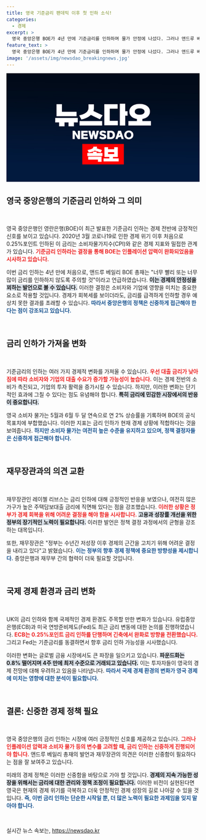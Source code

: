 ```yaml
---
title: 영국 기준금리 팬데믹 이후 첫 인하 소식!
categories:
  - 경제
excerpt: >
  영국 중앙은행 BOE가 4년 만에 기준금리를 인하하며 물가 안정에 나섰다. 그러나 앤드루 베일리 총재는 너무 빨리 낮추진 않을 것이라 강조, 주택담보대출자들은 여전히 고통 속에 있다.
feature_text: >
  영국 중앙은행 BOE가 4년 만에 기준금리를 인하하며 물가 안정에 나섰다. 그러나 앤드루 베일리 총재는 너무 빨리 낮추진 않을 것이라 강조, 주택담보대출자들은 여전히 고통 속에 있다.
image: '/assets/img/newsdao_breakingnews.jpg'
---
```


<p><img src="/assets/img/newsdao_breakingnews.jpg" alt="firstkoreanews 속보" /></p>

<h2 data-ke-size="size26">영국 중앙은행의 기준금리 인하와 그 의미</h2>

<p data-ke-size="size16">&nbsp;</p>

<p>영국 중앙은행인 영란은행(BOE)이 최근 발표한 기준금리 인하는 경제 전반에 긍정적인 신호를 보이고 있습니다. 2020년 3월 코로나19로 인한 경제 위기 이후 처음으로 0.25%포인트 인하된 이 금리는 소비자물가지수(CPI)와 같은 경제 지표와 밀접한 관계가 있습니다. <b><span style="color: #ee2323;">기준금리 인하라는 결정을 통해 BOE는 인플레이션 압력이 완화되었음을 시사하고 있습니다.</span></b> </p>

<p>이번 금리 인하는 4년 만에 처음으로, 앤드루 베일리 BOE 총재는 "너무 빨리 또는 너무 많이 금리를 인하하지 않도록 주의할 것"이라고 언급하였습니다. <b><span style="background-color: #21538527;">이는 경제의 안정성을 꾀하는 발언으로 볼 수 있습니다.</span></b> 이러한 결정은 소비자와 기업에 영향을 미치는 중요한 요소로 작용할 것입니다. 경제가 회복세를 보이더라도, 금리를 급격하게 인하할 경우 예상치 못한 결과를 초래할 수 있습니다. <b><span style="color: #1a5490;">따라서 중앙은행의 정책은 신중하게 접근해야 한다는 점이 강조되고 있습니다.</span></b></p>

<p data-ke-size="size16">&nbsp;</p>

<h2 data-ke-size="size26">금리 인하가 가져올 변화</h2>

<p data-ke-size="size16">&nbsp;</p>

<p>기준금리의 인하는 여러 가지 경제적 변화를 가져올 수 있습니다. <b><span style="color: #ee2323;">우선 대출 금리가 낮아짐에 따라 소비자와 기업의 대출 수요가 증가할 가능성이 높습니다.</span></b> 이는 경제 전반의 소비가 촉진되고, 기업의 투자 활력을 증가시킬 수 있습니다. 하지만, 이러한 변화는 단기적인 효과에 그칠 수 있다는 점도 유념해야 합니다. <b><span style="background-color: #21538527;">특히 금리에 민감한 시장에서의 반응이 중요합니다.</span></b></p>

<p>영국 소비자 물가는 5월과 6월 두 달 연속으로 연 2% 상승률을 기록하며 BOE의 공식 목표치에 부합했습니다. 이러한 지표는 금리 인하가 현재 경제 상황에 적합하다는 것을 보여줍니다. <b><span style="color: #1a5490;">하지만 소비자 물가는 여전히 높은 수준을 유지하고 있으며, 정책 결정자들은 신중하게 접근해야 합니다.</span></b></p>

<p data-ke-size="size16">&nbsp;</p>

<h2 data-ke-size="size26">재무장관과의 의견 교환</h2>

<p data-ke-size="size16">&nbsp;</p>

<p>재무장관인 레이첼 리브스는 금리 인하에 대해 긍정적인 반응을 보였으나, 여전히 많은 가구가 높은 주택담보대출 금리에 직면해 있다는 점을 강조했습니다. <b><span style="color: #ee2323;">이러한 상황은 정부가 경제 회복을 위해 어려운 결정을 해야 함을 시사합니다.</span></b> <b><span style="background-color: #21538527;">고용과 성장률 개선을 위한 정부의 장기적인 노력이 필요합니다.</span></b> 이러한 발언은 정책 결정 과정에서의 균형을 강조하는 대목입니다.</p>

<p>또한, 재무장관은 "정부는 수년간 저성장 이후 경제의 근간을 고치기 위해 어려운 결정을 내리고 있다"고 밝혔습니다. <b><span style="color: #1a5490;">이는 정부의 향후 경제 정책에 중요한 방향성을 제시합니다.</span></b> 중앙은행과 재무부 간의 협력이 더욱 필요할 것입니다.</p>

<p data-ke-size="size16">&nbsp;</p>

<h2 data-ke-size="size26">국제 경제 환경과 금리 변화</h2>

<p data-ke-size="size16">&nbsp;</p>

<p>UK의 금리 인하와 함께 국제적인 경제 환경도 주목할 만한 변화가 있습니다. 유럽중앙은행(ECB)과 미국 연방준비제도(Fed)도 최근 금리 변동에 대한 논의를 진행하였습니다. <b><span style="color: #ee2323;">ECB는 0.25%포인트 금리 인하를 단행하며 긴축에서 완화로 방향을 전환했습니다.</span></b> 그리고 Fed는 기준금리를 동결하면서 향후 금리 인하 가능성을 시사했습니다.</p>

<p>이러한 변화는 글로벌 금융 시장에서도 큰 파장을 일으키고 있습니다. <b><span style="background-color: #21538527;">파운드화는 0.8% 떨어지며 4주 만에 최저 수준으로 거래되고 있습니다.</span></b> 이는 투자자들이 영국의 경제 전망에 대해 우려하고 있음을 나타냅니다. <b><span style="color: #1a5490;">따라서 국제 경제 환경의 변화가 영국 경제에 미치는 영향에 대한 분석이 필요합니다.</span></b></p>

<p data-ke-size="size16">&nbsp;</p>

<h2 data-ke-size="size26">결론: 신중한 경제 정책 필요</h2>

<p data-ke-size="size16">&nbsp;</p>

<p>영국 중앙은행의 금리 인하는 시장에 여러 긍정적인 신호를 제공하고 있습니다. <b><span style="color: #ee2323;">그러나 인플레이션 압력과 소비자 물가 등의 변수를 고려할 때, 금리 인하는 신중하게 진행되어야 합니다.</span></b> 앤드루 베일리 총재의 발언과 재무장관의 의견은 이러한 신중함이 필요하다는 점을 잘 보여주고 있습니다. </p>

<p>미래의 경제 정책은 이러한 신중함을 바탕으로 가야 할 것입니다. <b><span style="background-color: #21538527;">경제의 지속 가능한 성장을 위해서는 금리에 대한 관리와 정책 조정이 필요합니다.</span></b> 이러한 비전이 실현된다면 영국은 현재의 경제 위기를 극복하고 더욱 안정적인 경제 성장의 길로 나아갈 수 있을 것입니다. <b><span style="color: #1a5490;">즉, 이번 금리 인하는 단순한 시작일 뿐, 더 많은 노력이 필요한 과제임을 잊지 말아야 합니다.</span></b></p>

<p data-ke-size="size16">&nbsp;</p>
실시간 뉴스 속보는, <a href="https://newsdao.kr" rel="dofollow">https://newsdao.kr</a>


